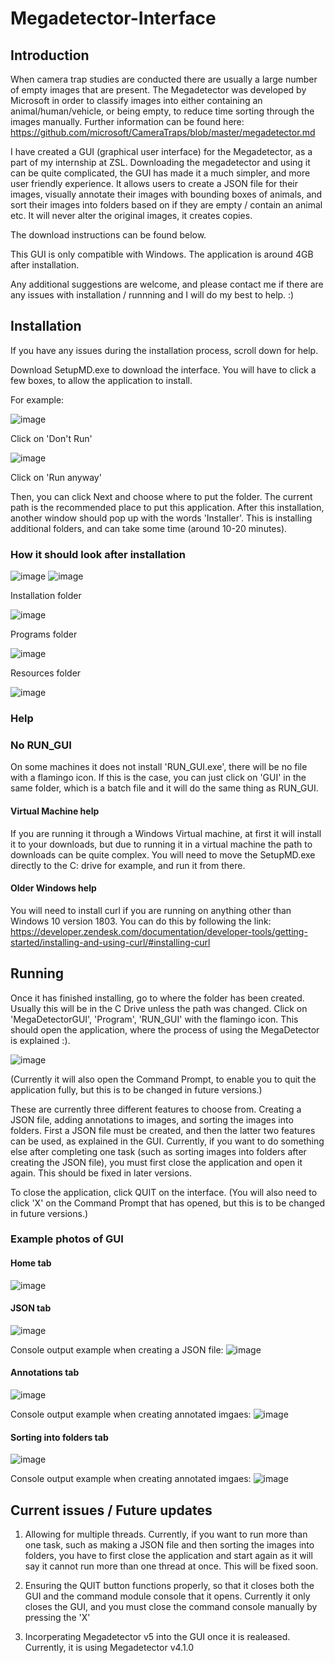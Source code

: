 # Megadetector-Interface
## Introduction
When camera trap studies are conducted there are usually a large number of empty images that are present. The Megadetector was developed by Microsoft in order to classify images into either containing an animal/human/vehicle, or being empty, to reduce time sorting through the images manually. Further information can be found here:
https://github.com/microsoft/CameraTraps/blob/master/megadetector.md


I have created a GUI (graphical user interface) for the Megadetector, as a part of my internship at ZSL. Downloading the megadetector and using it can be quite complicated, the GUI has made it a much simpler, and more user friendly experience.
It allows users to create a JSON file for their images, visually annotate their images with bounding boxes of animals, and sort their images into folders based on if they are empty / contain an animal etc. It will never alter the original images, it creates copies.

The download instructions can be found below.

This GUI is only compatible with Windows.
The application is around 4GB after installation.

Any additional suggestions are welcome, and please contact me if there are any issues with installation / runnning and I will do my best to help. :)

## Installation

If you have any issues during the installation process, scroll down for help.

Download SetupMD.exe to download the interface. 
You will have to click a few boxes, to allow the application to install.


For example:

![image](https://user-images.githubusercontent.com/86857625/130882537-44bdb91d-a6dc-435f-9ed1-40b57e821ca3.png)

Click on 'Don't Run'

![image](https://user-images.githubusercontent.com/86857625/130882565-4846868d-bcca-481f-8248-c07592745045.png)

Click on 'Run anyway'


Then, you can click Next and choose where to put the folder. The current path is the recommended place to put this application.
After this installation, another window should pop up with the words 'Installer'. This is installing additional folders, and can take some time (around 10-20 minutes).
### How it should look after installation
![image](https://user-images.githubusercontent.com/86857625/131496885-a099e9f5-55f5-4d13-a66a-6650019392cf.png)
![image](https://user-images.githubusercontent.com/86857625/131496905-8d4e4c41-5781-4b35-ac0a-5a9ef5f6d4fd.png)

Installation folder

![image](https://user-images.githubusercontent.com/86857625/131496929-ed863598-0e44-4d31-8859-856259f91786.png)

Programs folder

![image](https://user-images.githubusercontent.com/86857625/131497002-f9b098c0-8979-4485-9d43-68751669da12.png)

Resources folder

![image](https://user-images.githubusercontent.com/86857625/131497021-cef3768c-f770-45cd-95a4-2ed0978eece0.png)


### Help
### No RUN_GUI
On some machines it does not install 'RUN_GUI.exe', there will be no file with a flamingo icon. If this is the case, you can just click on 'GUI' in the same folder, which is a batch file and it will do the same thing as RUN_GUI.


#### Virtual Machine help
If you are running it through a Windows Virtual machine, at first it will install it to your downloads, but due to running it in a virtual machine the path to downloads can be quite complex. You will need to move the SetupMD.exe directly to the C: drive for example, and run it from there.


#### Older Windows help
You will need to install curl if you are running on anything other than Windows 10 version 1803. You can do this by following the link: 
https://developer.zendesk.com/documentation/developer-tools/getting-started/installing-and-using-curl/#installing-curl


## Running
Once it has finished installing, go to where the folder has been created.
Usually this will be in the C Drive unless the path was changed. Click on 'MegaDetectorGUI', 'Program', 'RUN_GUI' with the flamingo icon. This should open the application, where the process of using the MegaDetector is explained :). 


![image](https://user-images.githubusercontent.com/86857625/130883585-5b9ee069-1586-45f2-9716-84e4758fc7c7.png)




(Currently it will also open the Command Prompt, to enable you to quit the application fully, but this is to be changed in future versions.)

These are currently three different features to choose from. Creating a JSON file, adding annotations to images, and sorting the images into folders. First a JSON file must be created, and then the latter two features can be used, as explained in the GUI. Currently, if you want to do something else after completing one task (such as sorting images into folders after creating the JSON file), you must first close the application and open it again. This should be fixed in later versions.


To close the application, click QUIT on the interface. (You will also need to click 'X' on the Command Prompt that has opened, but this is to be changed in future versions.)

### Example photos of GUI
#### Home tab
![image](https://user-images.githubusercontent.com/86857625/131762022-8cd4492e-b494-4328-97bc-98537088fe04.png)

#### JSON tab
![image](https://user-images.githubusercontent.com/86857625/131762380-77041994-bd86-468e-afd2-1a45c5977991.png)

Console output example when creating a JSON file:
![image](https://user-images.githubusercontent.com/86857625/131762459-a313db2f-c325-4c32-a9d7-9dbc8969b880.png)

#### Annotations tab
![image](https://user-images.githubusercontent.com/86857625/131762056-16884b92-b59c-4e21-868b-00044ce46e56.png)

Console output example when creating annotated imgaes:
![image](https://user-images.githubusercontent.com/86857625/131762731-a7a582a3-172c-494d-b67e-917733d4990c.png)

#### Sorting into folders tab
![image](https://user-images.githubusercontent.com/86857625/131762063-97e87e5a-d19d-4584-b215-1c6659b40dbb.png)

Console output example when creating annotated imgaes:
![image](https://user-images.githubusercontent.com/86857625/131762971-57ee8f6e-713f-4b40-90cf-672b1f1541e3.png)



## Current issues / Future updates
1. Allowing for multiple threads. Currently, if you want to run more than one task, such as making a JSON file and then sorting the images into folders, you have to first close the application and start again as it will say it cannot run more than one thread at once. This will be fixed soon.

2. Ensuring the QUIT button functions properly, so that it closes both the GUI and the command module console that it opens. Currently it only closes the GUI, and you must close the command console manually by pressing the 'X'

3. Incorperating Megadetector v5 into the GUI once it is realeased. Currently, it is using Megadetector v4.1.0

